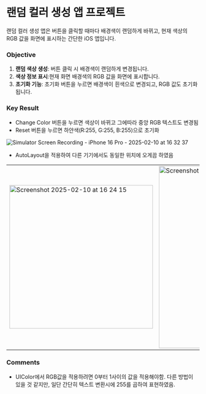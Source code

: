 <h1>랜덤 컬러 생성 앱 프로젝트</h1>

랜덤 컬러 생성 앱은 버튼을 클릭할 때마다 배경색이 랜덤하게 바뀌고, 현재 색상의 RGB 값을 화면에 표시하는 간단한 iOS 앱입니다.

### Objective
1. **랜덤 색상 생성**: 버튼 클릭 시 배경색이 랜덤하게 변경됩니다.
2. **색상 정보 표시**:현재 화면 배경색의 RGB 값을 화면에 표시합니다.
3. **초기화 기능**: 초기화 버튼을 누르면 배경색이 흰색으로 변경되고, RGB 값도 초기화됩니다.

### Key Result
- Change Color 버튼을 누르면 색상이 바뀌고 그에따라 중앙 RGB 텍스트도 변경됨
- Reset 버튼을 누르면 하얀색(R:255, G:255, B:255)으로 초기화

![Simulator Screen Recording - iPhone 16 Pro - 2025-02-10 at 16 32 37](https://github.com/user-attachments/assets/9ad99e8a-b0a7-43ca-9262-658be37b5f5d)

- AutoLayout을 적용하여 다른 기기에서도 동일한 위치에 오게끔 하였음
<table>
  <tr>
    <td><img width="374" alt="Screenshot 2025-02-10 at 16 24 15" src="https://github.com/user-attachments/assets/adc3abae-b7b9-4fb9-8bef-77ef9da148bf" /></td>
    <td><img width="475" alt="Screenshot 2025-02-10 at 16 23 50" src="https://github.com/user-attachments/assets/cd7c0d7a-cf44-492e-8eb6-979bdda6fc18" /></td>
  </tr>
</table>


### Comments
- UIColor에서 RGB값을 적용하려면 0부터 1사이의 값을 적용해야함. 다른 방법이 있을 것 같지만, 일단 간단히 텍스트 변환시에 255를 곱하여 표현하였음.
